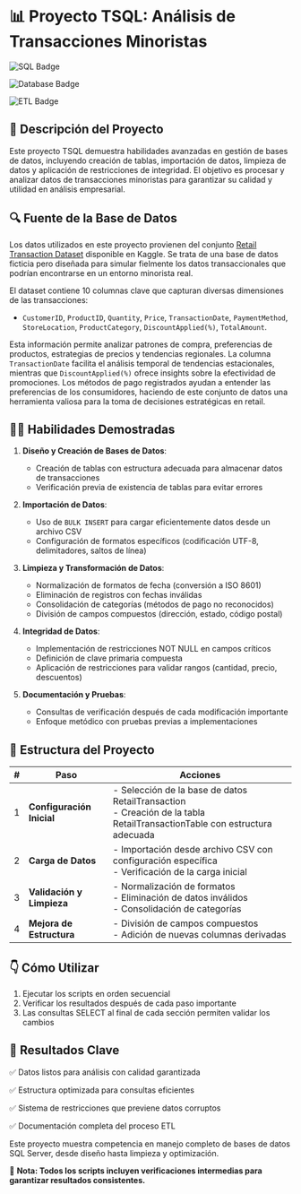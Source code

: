 # 📊 Proyecto TSQL: Análisis de Transacciones Minoristas
![SQL Badge](https://img.shields.io/badge/TSQL-Server-blue)

![Database Badge](https://img.shields.io/badge/Database-Relational-green)

![ETL Badge](https://img.shields.io/badge/Process-ETL-orange)

## 📄 Descripción del Proyecto

Este proyecto TSQL demuestra habilidades avanzadas en gestión de bases de datos, incluyendo creación de tablas, importación de datos, limpieza de datos y aplicación de restricciones de integridad. El objetivo es procesar y analizar datos de transacciones minoristas para garantizar su calidad y utilidad en análisis empresarial.

## 🔍 Fuente de la Base de Datos

Los datos utilizados en este proyecto provienen del conjunto [Retail Transaction Dataset](https://www.kaggle.com/datasets/fahadrehman07/retail-transaction-dataset/data) disponible en Kaggle. Se trata de una base de datos ficticia pero diseñada para simular fielmente los datos transaccionales que podrían encontrarse en un entorno minorista real.

El dataset contiene 10 columnas clave que capturan diversas dimensiones de las transacciones:
- `CustomerID`, `ProductID`, `Quantity`, `Price`, `TransactionDate`, `PaymentMethod`, `StoreLocation`, `ProductCategory`, `DiscountApplied(%)`, `TotalAmount`.

Esta información permite analizar patrones de compra, preferencias de productos, estrategias de precios y tendencias regionales. La columna `TransactionDate` facilita el análisis temporal de tendencias estacionales, mientras que `DiscountApplied(%)` ofrece insights sobre la efectividad de promociones. Los métodos de pago registrados ayudan a entender las preferencias de los consumidores, haciendo de este conjunto de datos una herramienta valiosa para la toma de decisiones estratégicas en retail.

## 👨‍🎓 Habilidades Demostradas

1. **Diseño y Creación de Bases de Datos**:
   - Creación de tablas con estructura adecuada para almacenar datos de transacciones
   - Verificación previa de existencia de tablas para evitar errores

2. **Importación de Datos**:
   - Uso de `BULK INSERT` para cargar eficientemente datos desde un archivo CSV
   - Configuración de formatos específicos (codificación UTF-8, delimitadores, saltos de línea)

3. **Limpieza y Transformación de Datos**:
   - Normalización de formatos de fecha (conversión a ISO 8601)
   - Eliminación de registros con fechas inválidas
   - Consolidación de categorías (métodos de pago no reconocidos)
   - División de campos compuestos (dirección, estado, código postal)

4. **Integridad de Datos**:
   - Implementación de restricciones NOT NULL en campos críticos
   - Definición de clave primaria compuesta
   - Aplicación de restricciones para validar rangos (cantidad, precio, descuentos)

5. **Documentación y Pruebas**:
   - Consultas de verificación después de cada modificación importante
   - Enfoque metódico con pruebas previas a implementaciones

## 🧵 Estructura del Proyecto

| #   | Paso                      | Acciones                                                                 |
|-----|---------------------------|--------------------------------------------------------------------------|
| 1   | **Configuración Inicial** | - Selección de la base de datos RetailTransaction<br>- Creación de la tabla RetailTransactionTable con estructura adecuada |
| 2   | **Carga de Datos**        | - Importación desde archivo CSV con configuración específica<br>- Verificación de la carga inicial |
| 3   | **Validación y Limpieza** | - Normalización de formatos<br>- Eliminación de datos inválidos<br>- Consolidación de categorías |
| 4   | **Mejora de Estructura**  | - División de campos compuestos<br>- Adición de nuevas columnas derivadas |

## 👇 Cómo Utilizar

1. Ejecutar los scripts en orden secuencial
2. Verificar los resultados después de cada paso importante
3. Las consultas SELECT al final de cada sección permiten validar los cambios

## 📌 Resultados Clave
✅ Datos listos para análisis con calidad garantizada

✅ Estructura optimizada para consultas eficientes

✅ Sistema de restricciones que previene datos corruptos

✅ Documentación completa del proceso ETL

Este proyecto muestra competencia en manejo completo de bases de datos SQL Server, desde diseño hasta limpieza y optimización.

📌 **Nota: Todos los scripts incluyen verificaciones intermedias para garantizar resultados consistentes.**
